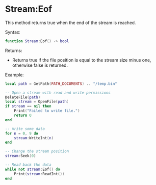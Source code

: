 # Stream:Eof

This method returns true when the end of the stream is reached.

Syntax:
```lua
function Stream:Eof() -> bool
```

Returns:
- Returns true if the file position is equal to the stream size minus one, otherwise false is returned.

Example:
```lua
local path = GetPath(PATH_DOCUMENTS) .. "/temp.bin"

-- Open a stream with read and write permissions
DeleteFile(path)
local stream = OpenFile(path)
if stream == nil then
    Print("Failed to write file.")
    return 0
end

-- Write some data
for n = 0, 9 do
    stream:WriteInt(n)
end

-- Change the stream position
stream:Seek(0)

-- Read back the data
while not stream:Eof() do
    Print(stream:ReadInt())
end
```